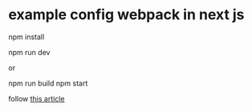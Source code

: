 # example config webpack in next js

npm install

npm run dev 

or

npm run build 
npm start

follow [this article](https://medium.com/webmonkeys/webpack-2-semantic-ui-theming-a216ddf60daf)
